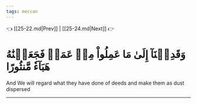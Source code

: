 ```yaml
---
tags: meccan
---
```


👈 [[25-22.md|Prev]] | [[25-24.md|Next]] 👉

# وَقَدِمۡنَآ إِلَىٰ مَا عَمِلُواْ مِنۡ عَمَلٖ فَجَعَلۡنَٰهُ هَبَآءٗ مَّنثُورًا

And We will regard what they have done of deeds and make them as dust dispersed

---


